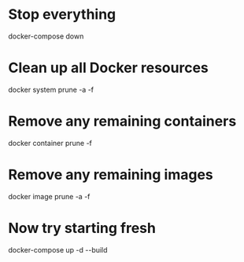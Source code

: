 # Stop everything
docker-compose down

# Clean up all Docker resources
docker system prune -a -f

# Remove any remaining containers
docker container prune -f

# Remove any remaining images
docker image prune -a -f

# Now try starting fresh
docker-compose up -d --build